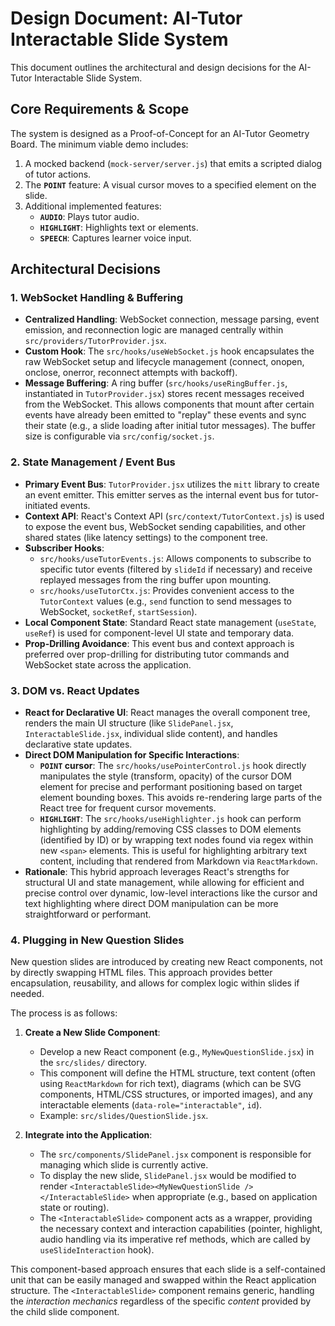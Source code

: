 # Design Document: AI-Tutor Interactable Slide System

This document outlines the architectural and design decisions for the AI-Tutor Interactable Slide System.

## Core Requirements & Scope

The system is designed as a Proof-of-Concept for an AI-Tutor Geometry Board. The minimum viable demo includes:

1.  A mocked backend (`mock-server/server.js`) that emits a scripted dialog of tutor actions.
2.  The **`POINT`** feature: A visual cursor moves to a specified element on the slide.
3.  Additional implemented features:
    - **`AUDIO`**: Plays tutor audio.
    - **`HIGHLIGHT`**: Highlights text or elements.
    - **`SPEECH`**: Captures learner voice input.

## Architectural Decisions

### 1. WebSocket Handling & Buffering

- **Centralized Handling**: WebSocket connection, message parsing, event emission, and reconnection logic are managed centrally within `src/providers/TutorProvider.jsx`.
- **Custom Hook**: The `src/hooks/useWebSocket.js` hook encapsulates the raw WebSocket setup and lifecycle management (connect, onopen, onclose, onerror, reconnect attempts with backoff).
- **Message Buffering**: A ring buffer (`src/hooks/useRingBuffer.js`, instantiated in `TutorProvider.jsx`) stores recent messages received from the WebSocket. This allows components that mount after certain events have already been emitted to "replay" these events and sync their state (e.g., a slide loading after initial tutor messages). The buffer size is configurable via `src/config/socket.js`.

### 2. State Management / Event Bus

- **Primary Event Bus**: `TutorProvider.jsx` utilizes the `mitt` library to create an event emitter. This emitter serves as the internal event bus for tutor-initiated events.
- **Context API**: React's Context API (`src/context/TutorContext.js`) is used to expose the event bus, WebSocket sending capabilities, and other shared states (like latency settings) to the component tree.
- **Subscriber Hooks**:
  - `src/hooks/useTutorEvents.js`: Allows components to subscribe to specific tutor events (filtered by `slideId` if necessary) and receive replayed messages from the ring buffer upon mounting.
  - `src/hooks/useTutorCtx.js`: Provides convenient access to the `TutorContext` values (e.g., `send` function to send messages to WebSocket, `socketRef`, `startSession`).
- **Local Component State**: Standard React state management (`useState`, `useRef`) is used for component-level UI state and temporary data.
- **Prop-Drilling Avoidance**: This event bus and context approach is preferred over prop-drilling for distributing tutor commands and WebSocket state across the application.

### 3. DOM vs. React Updates

- **React for Declarative UI**: React manages the overall component tree, renders the main UI structure (like `SlidePanel.jsx`, `InteractableSlide.jsx`, individual slide content), and handles declarative state updates.
- **Direct DOM Manipulation for Specific Interactions**:
  - **`POINT` cursor**: The `src/hooks/usePointerControl.js` hook directly manipulates the style (transform, opacity) of the cursor DOM element for precise and performant positioning based on target element bounding boxes. This avoids re-rendering large parts of the React tree for frequent cursor movements.
  - **`HIGHLIGHT`**: The `src/hooks/useHighlighter.js` hook can perform highlighting by adding/removing CSS classes to DOM elements (identified by ID) or by wrapping text nodes found via regex within new `<span>` elements. This is useful for highlighting arbitrary text content, including that rendered from Markdown via `ReactMarkdown`.
- **Rationale**: This hybrid approach leverages React's strengths for structural UI and state management, while allowing for efficient and precise control over dynamic, low-level interactions like the cursor and text highlighting where direct DOM manipulation can be more straightforward or performant.

### 4. Plugging in New Question Slides

New question slides are introduced by creating new React components, not by directly swapping HTML files. This approach provides better encapsulation, reusability, and allows for complex logic within slides if needed.

The process is as follows:

1.  **Create a New Slide Component**:

    - Develop a new React component (e.g., `MyNewQuestionSlide.jsx`) in the `src/slides/` directory.
    - This component will define the HTML structure, text content (often using `ReactMarkdown` for rich text), diagrams (which can be SVG components, HTML/CSS structures, or imported images), and any interactable elements (`data-role="interactable"`, `id`).
    - Example: `src/slides/QuestionSlide.jsx`.

2.  **Integrate into the Application**:
    - The `src/components/SlidePanel.jsx` component is responsible for managing which slide is currently active.
    - To display the new slide, `SlidePanel.jsx` would be modified to render `<InteractableSlide><MyNewQuestionSlide /></InteractableSlide>` when appropriate (e.g., based on application state or routing).
    - The `<InteractableSlide>` component acts as a wrapper, providing the necessary context and interaction capabilities (pointer, highlight, audio handling via its imperative ref methods, which are called by `useSlideInteraction` hook).

This component-based approach ensures that each slide is a self-contained unit that can be easily managed and swapped within the React application structure. The `<InteractableSlide>` component remains generic, handling the _interaction mechanics_ regardless of the specific _content_ provided by the child slide component.
